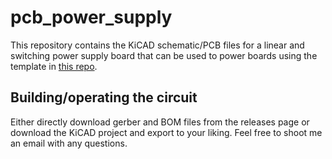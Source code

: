 # pcb_power_supply
This repository contains the KiCAD schematic/PCB files for a linear and switching power supply board that can be used to power boards using the template in [this repo](https://github.com/jc-roth/pcb_kicad_template).

## Building/operating the circuit
Either directly download gerber and BOM files from the releases page or download the KiCAD project and export to your liking. Feel free to shoot me an email with any questions.